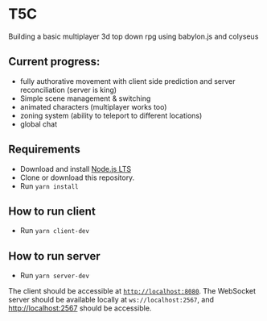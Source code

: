 # T5C
Building a basic multiplayer 3d top down rpg using babylon.js and colyseus

## Current progress:
- fully authorative movement with client side prediction and server reconciliation (server is king)
- Simple scene management & switching
- animated characters (multiplayer works too)
- zoning system (ability to teleport to different locations)
- global chat

## Requirements
- Download and install [Node.js LTS](https://nodejs.org/en/download/)
- Clone or download this repository.
- Run `yarn install`

## How to run client
- Run `yarn client-dev`

## How to run server
- Run `yarn server-dev`

The client should be accessible at [`http://localhost:8080`](http://localhost:8080).
The WebSocket server should be available locally at `ws://localhost:2567`, and [http://localhost:2567](http://localhost:2567) should be accessible.
